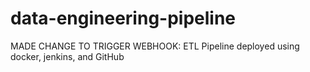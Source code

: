 # data-engineering-pipeline
MADE CHANGE TO TRIGGER WEBHOOK: ETL Pipeline deployed using docker, jenkins, and GitHub 
